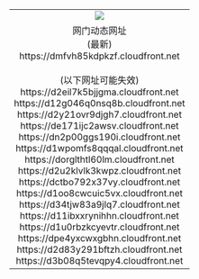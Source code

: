﻿<table>
  <tr></tr>
  <tr><td colspan=2 align=center><img src="https://dmfvh85kdpkzf.cloudfront.net/Up/oGate.jpg" /></td></tr>
  <tr><td colspan=2 align=center>网门动态网址<br/>(最新)
<br>https://dmfvh85kdpkzf.cloudfront.net
<br/><br/>(以下网址可能失效)
<br>https://d2eil7k5bjjgma.cloudfront.net
<br>https://d12g046q0nsq8b.cloudfront.net
<br>https://d2y21ovr9djgh7.cloudfront.net
<br>https://de171ijc2awsv.cloudfront.net
<br>https://dn2p00ggs190i.cloudfront.net
<br>https://d1wpomfs8qqqal.cloudfront.net
<br>https://dorglthtl60lm.cloudfront.net
<br>https://d2u2klvlk3kwpz.cloudfront.net
<br>https://dctbo792x37vy.cloudfront.net
<br>https://d1oo8cwcuic5vx.cloudfront.net
<br>https://d34tjw83a9jlq7.cloudfront.net
<br>https://d11ibxxrynihhn.cloudfront.net
<br>https://d1u0rbzkcyevtr.cloudfront.net
<br>https://dpe4yxcwxgbhn.cloudfront.net
<br>https://d2d83y291bftzh.cloudfront.net
<br>https://d3b08q5tevqpy4.cloudfront.net
    </td>
  </tr>
</table>
